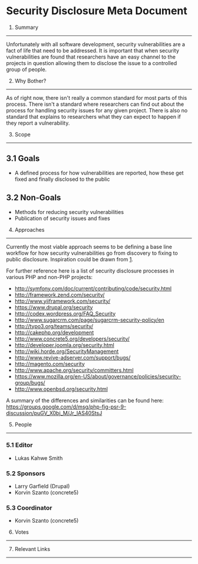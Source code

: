 Security Disclosure Meta Document
=================================

1. Summary
----------

Unfortunately with all software development, security vulnerabilities are a
fact of life that need to be addressed. It is important that when security
vulnerabilities are found that researchers have an easy channel to the
projects in question allowing them to disclose the issue to a controlled
group of people.


2. Why Bother?
--------------

As of right now, there isn't really a common standard for most parts of this
process. There isn't a standard where researchers can find out about the
process for handling security issues for any given project. There is also
no standard that explains to researchers what they can expect to happen if
they report a vulnerability.

3. Scope
--------

## 3.1 Goals

* A defined process for how vulnerabilities are reported, how these get fixed
  and finally disclosed to the public

## 3.2 Non-Goals

* Methods for reducing security vulnerabilities
* Publication of security issues and fixes

4. Approaches
-------------

Currently the most viable approach seems to be defining a base line workflow
for how security vulnerabilities go from discovery to fixing to public
disclosure. Inspiration could be drawn from [1].

For further reference here is a list of security disclosure processes in
various PHP and non-PHP projects:

* http://symfony.com/doc/current/contributing/code/security.html
* http://framework.zend.com/security/
* http://www.yiiframework.com/security/
* https://www.drupal.org/security
* http://codex.wordpress.org/FAQ_Security
* http://www.sugarcrm.com/page/sugarcrm-security-policy/en
* http://typo3.org/teams/security/
* http://cakephp.org/development
* http://www.concrete5.org/developers/security/
* http://developer.joomla.org/security.html
* http://wiki.horde.org/SecurityManagement
* http://www.revive-adserver.com/support/bugs/
* http://magento.com/security
* http://www.apache.org/security/committers.html
* https://www.mozilla.org/en-US/about/governance/policies/security-group/bugs/
* http://www.openbsd.org/security.html

A summary of the differences and similarities can be found here:
https://groups.google.com/d/msg/php-fig-psr-9-discussion/puGV_X0bj_M/Jr_IAS40StsJ

5. People
---------

### 5.1 Editor

* Lukas Kahwe Smith

### 5.2 Sponsors

* Larry Garfield (Drupal)
* Korvin Szanto (concrete5)

### 5.3 Coordinator

* Korvin Szanto (concrete5)

6. Votes
--------


7. Relevant Links
-----------------

[1]: http://symfony.com/doc/current/contributing/code/security.html
